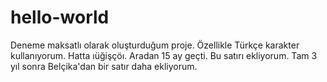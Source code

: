 # hello-world
Deneme maksatlı olarak oluşturduğum proje.
Özellikle Türkçe karakter kullanıyorum.
Hatta ıüğişçöı.
Aradan 15 ay geçti. Bu satırı ekliyorum.
Tam 3 yıl sonra Belçika'dan bir satır daha ekliyorum.
